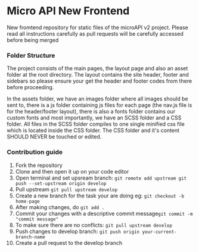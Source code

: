 # Micro API New Frontend

New fromtend repository for static files of the microAPI v2 project. Please read all instructions carefully as pull requests will be carefully accessed before being merged

### Folder Structure

The project consists of the main pages, the layout page and also an asset folder at the root directory. The layout contains the site header, footer and sidebars so please ensure your get the header and footer codes from there before proceeding.

In the assets folder, we have an images folder where all images should be sent to, there is a js folder containing js files for each page (the nav.js file is for the header/footer layout), there is also a fonts folder contains our custom fonts and most importantly, we have an SCSS folder and a CSS folder. All files in the SCSS folder compiles to one single minified css file which is located inside the CSS folder. The CSS folder and it's content SHOULD NEVER be touched or edited. 

### Contribution guide

1. Fork the repository
2. Clone and then open it up on your code editor
3. Open terminal and set upsream branch: ```git remote add upstream git push --set-upstream origin develop```
4. Pull upstream ```git pull upstream develop```
5. Create a new branch for the task your are doing eg: ```git checkout -b home-page```
6. After making changes, do ```git add .```
7. Commit your changes with a descriptive commit message```git commit -m "commit message"```
8. To make sure there are no conflicts: ```git pull upstream develop```
9. Push changes to develop branch: ```git push origin your-current-branch-name```
10. Create a pull request to the develop branch